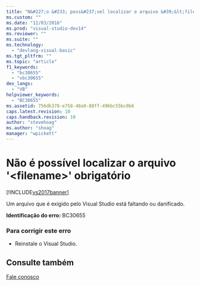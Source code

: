 ```yaml
---
title: "N&#227;o &#233; poss&#237;vel localizar o arquivo &#39;&lt;filename&gt;&#39; obrigat&#243;rio | Microsoft Docs"
ms.custom: ""
ms.date: "12/03/2016"
ms.prod: "visual-studio-dev14"
ms.reviewer: ""
ms.suite: ""
ms.technology: 
  - "devlang-visual-basic"
ms.tgt_pltfrm: ""
ms.topic: "article"
f1_keywords: 
  - "bc30655"
  - "vbc30655"
dev_langs: 
  - "VB"
helpviewer_keywords: 
  - "BC30655"
ms.assetid: 756db378-e758-48a9-88ff-496bc55bc0b6
caps.latest.revision: 10
caps.handback.revision: 10
author: "stevehoag"
ms.author: "shoag"
manager: "wpickett"
---
```

# N&#227;o &#233; poss&#237;vel localizar o arquivo &#39;&lt;filename&gt;&#39; obrigat&#243;rio
[!INCLUDE[vs2017banner](../../../csharp/includes/vs2017banner.md)]

Um arquivo que é exigido pelo Visual Studio está faltando ou danificado.  
  
 **Identificação do erro:** BC30655  
  
### Para corrigir este erro  
  
-   Reinstale o Visual Studio.  
  
## Consulte também  
 [Fale conosco](/visual-studio/ide/talk-to-us)